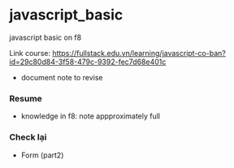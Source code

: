 # javascript_basic

javascript basic on f8

Link course: https://fullstack.edu.vn/learning/javascript-co-ban?id=29c80d84-3f58-479c-9392-fec7d68e401c

- document note to revise

### Resume

- knowledge in f8: note appproximately full

### Check lại

- Form (part2)
